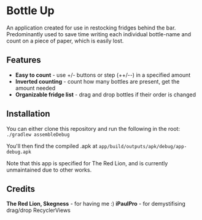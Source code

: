 

# Bottle Up
An application created for use in restocking fridges behind the bar. Predominantly used to save time writing each individual bottle-name and count on a piece of paper, which is easily lost.

## Features

* **Easy to count** - use +/- buttons or step (++/--) in a specified amount
* **Inverted counting** - count how many bottles are present, get the amount needed
* **Organizable fridge list** - drag and drop bottles if their order is changed

## Installation
You can either clone this repository and run the following in the root:
``./gradlew assembleDebug``

You'll then find the compiled .apk at ``app/build/outputs/apk/debug/app-debug.apk``

Note that this app is specified for The Red Lion, and is currently unmaintained due to other works.

## Credits

**The Red Lion, Skegness** - for having me :)
**iPaulPro** - for demystifising drag/drop RecyclerViews
